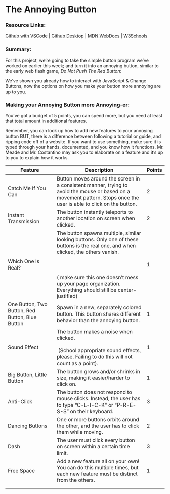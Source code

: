 # The Annoying Button

### Resource Links:

[Github with VSCode](https://www.youtube.com/watch?v=i_23KUAEtUM) | [Github Desktop](https://www.youtube.com/watch?v=8Dd7KRpKeaE) | [MDN WebDocs](https://developer.mozilla.org/en-US/) | [W3Schools](https://www.w3schools.com/)

### Summary:

For this project, we’re going to take the simple button program we’ve worked on earlier this week; and turn it into an annoying button, similar to the early web flash game, *Do Not Push The Red Button*:

We’ve shown you already how to interact with JavaScript & Change Buttons, now the options on how you make your button more annoying are up to you.

### Making your Annoying Button more Annoying-er:


You’ve got a budget of 5 points, you can spend more, but you need at least that total amount in additional features. 
  

Remember, you can look up how to add new features to your annoying button BUT, there is a difference between following a tutorial or guide, and ripping code off of a website. If you want to use something, make sure it is typed through your hands, documented, and you know how it functions. Mr. Meade and Mr. Costantino may ask you to elaborate on a feature and it’s up to you to explain how it works.


| Feature                                         | Description                                                                                                                                                                                                                                                     | Points |
| ----------------------------------------------- | --------------------------------------------------------------------------------------------------------------------------------------------------------------------------------------------------------------------------------------------------------------- | ------ |
| Catch Me If You Can                             | Button moves around the screen in a consistent manner, trying to avoid the mouse or based on a movement pattern. Stops once the user is able to click on the button.                                                                                            | 2      |
| Instant Transmission                            | The button instantly teleports to another location on screen when clicked.                                                                                                                                                                                      | 2      |
| Which One Is Real?                              | The button spawns multiple, similar looking buttons. Only one of these buttons is the real one, and when clicked, the others vanish.<br><br>  <br><br>( make sure this one doesn’t mess up your page organization. Everything should still be center-justified) | 1      |
| One Button, Two Button, Red Button, Blue Button | Spawn in a new, separately colored button. This button shares different behavior than the annoying button.                                                                                                                                                      | 1      |
| Sound Effect                                    | The button makes a noise when clicked.<br><br> (School appropriate sound effects, please. Failing to do this will not count as a point).                                                                                                                        | 1      |
| Big Button, Little Button                       | The button grows and/or shrinks in size, making it easier/harder to click on.                                                                                                                                                                                   | 1      |
| Anti-Click                                      | The button does not respond to mouse clicks. Instead, the user has to type “C-L-I-C-K” or “P-R-E-S-S” on their keyboard.                                                                                                                                        | 3      |
| Dancing Buttons                                 | One or more buttons orbits around the other, and the user has to click them while moving.                                                                                                                                                                       | 2      |
| Dash                                            | The user must click every button on screen within a certain time limit.                                                                                                                                                                                         | 3      |
| Free Space                                      | Add a new feature all on your own! You can do this multiple times, but each new feature must be distinct from the others.                                                                                                                                       | 1      |
|                                                 |                                                                                                                                                                                                                                                                 |        |
|                                                 |                                                                                                                                                                                                                                                                 |        |



